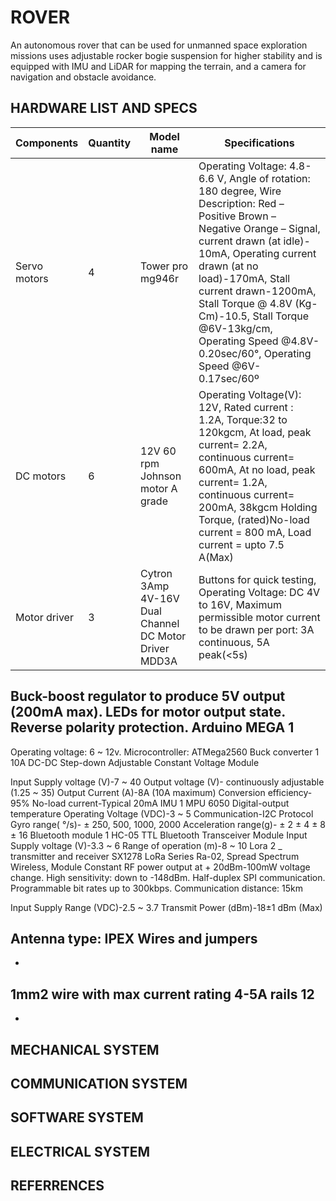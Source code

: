 # ROVER
An autonomous rover that can be used for unmanned space exploration missions uses adjustable rocker bogie suspension for higher stability and is equipped with IMU and LiDAR for mapping the terrain, and a camera for navigation and obstacle avoidance.



## HARDWARE LIST AND SPECS


| Components | Quantity | Model name | Specifications |
| ---------- | -------- | ---------- | -------------- |
| Servo motors | 4 | Tower pro mg946r | Operating Voltage: 4.8-6.6 V, Angle of rotation: 180 degree, Wire Description: Red – Positive Brown – Negative Orange – Signal, current drawn (at idle)- 10mA, Operating current drawn (at no load)-170mA, Stall current drawn-1200mA, Stall Torque @ 4.8V (Kg-Cm)-10.5, Stall Torque @6V-13kg/cm, Operating Speed @4.8V-0.20sec/60°, Operating Speed @6V-0.17sec/60º|
| DC motors | 6 | 12V 60 rpm Johnson motor A grade | Operating Voltage(V): 12V, Rated current : 1.2A, Torque:32 to 120kgcm, At load, peak current= 2.2A, continuous current= 600mA, At no load, peak current= 1.2A, continuous current= 200mA, 38kgcm Holding Torque, (rated)No-load current = 800 mA, Load current = upto 7.5 A(Max)
| Motor driver | 3 | Cytron 3Amp 4V-16V Dual Channel DC Motor Driver MDD3A | Buttons for quick testing, Operating Voltage: DC 4V to 16V, Maximum permissible motor current to be drawn per port: 3A continuous, 5A peak(<5s)
Buck-boost regulator to produce 5V output (200mA max).
LEDs for motor output state.
Reverse polarity protection.
Arduino MEGA
1
-
Operating voltage: 6 ~ 12v.
Microcontroller: ATMega2560
Buck converter
1
10A DC-DC Step-down Adjustable Constant Voltage Module

Input Supply voltage (V)-7 ~ 40
Output voltage (V)- continuously adjustable (1.25 ~ 35)
Output Current (A)-8A (10A maximum)
Conversion efficiency-95%
No-load current-Typical 20mA
IMU
1
MPU 6050
Digital-output temperature
Operating Voltage (VDC)-3 ~ 5
Communication-I2C Protocol
Gyro range( °/s)- ± 250, 500, 1000, 2000
Acceleration range(g)-
 ± 2  ± 4  ± 8  ± 16
Bluetooth module
1
HC-05 TTL Bluetooth Transceiver Module
Input Supply voltage (V)-3.3 ~ 6
Range of operation (m)-8 ~ 10
Lora
2 _ transmitter and receiver
SX1278 LoRa Series Ra-02, Spread Spectrum Wireless, Module
Constant RF power output at + 20dBm-100mW voltage change.
High sensitivity: down to -148dBm.
Half-duplex SPI communication.
Programmable bit rates up to 300kbps.
Communication distance: 15km


Input Supply Range (VDC)-2.5 ~ 3.7
Transmit Power (dBm)-18±1 dBm (Max)


Antenna type: IPEX
Wires and jumpers
-
-
1mm2 wire with max current rating 4-5A
rails
12
-
-




## MECHANICAL SYSTEM
## COMMUNICATION SYSTEM
## SOFTWARE SYSTEM
## ELECTRICAL SYSTEM
## REFERRENCES 
